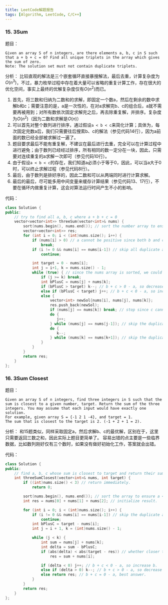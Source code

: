 ```yaml
---
title: LeetCode解题报告
tags: [Algorithm, LeetCode, C/C++]
---
```


<!-- date: 2018-03-23 14:29 -->
### 15. 3Sum
题目：

    Given an array S of n integers, are there elements a, b, c in S such that a + b + c = 0? Find all unique triplets in the array which gives the sum of zero.
    Note: The solution set must not contain duplicate triplets.

分析：
比较直观的解法是三个嵌套循环直接暴搜解法，最后去重，计算复杂度为$O(n^3)$，不过，暴力枚举过程中存在着大量可以省略的重复计算工作，存在很大的优化空间，事实上最终的优解复杂度仅有$O(n^2)$而已。

1. 首先，将三数和归纳为二数和的求解，即固定一个数a，然后在剩余的数中求解b和c；需要注意的是，a是一次性的，在对a求解完b、c的组合后，a就不需要再被用到；对所有数依次固定求解完之后，再去除重复解，并排序。复杂度为$O(n^2)$（因为二数和求解是$O(n)$）
2. 可以首先对整个数列进行排序，通过假设`a < b < c`来简化计算；具体为，每次固定完数a后，我们只需要往后搜索b、c的解法（参见代码14行），因为a前面的数已经全部被求解过一遍了。
3. 题目要求最后不能有重复解，不建议在最后进行去重，完全可以在计算过程中进行避免；由于数列已经经过排序，所有相同的数一定分在一块，因此，只需要对连续重复的a求解一次即可（参见代码10行）。
4. 由于假设`a < b < c`的存在，我们知道a必须小于等于0，因此，可以当a大于0时，可以终止求解过程（参见代码8行）。
5. 最后，由于数列是排好序的，因此二数和可以从两端同时进行计算求解。
6. 最后的最后，尽可能多用中间变量来缓存计算结果（参见代码13、17行），不要在循环内做重复计算，这会对算法运行时间产生不小的影响。

代码：
``` c++
class Solution {
public:
    // try to find all a, b, c where a + b + c = 0
    vector<vector<int>> threeSum(vector<int>& nums) {
        sort(nums.begin(), nums.end()); // sort the number array to ensure a < b < c.
        vector<vector<int>> res;
        for (int i = 0; i < (int)nums.size(); i++) {
            if (nums[i] > 0) // a cannot be positive since both b and c is larger than a.
                break;
            if (i != 0 && nums[i] == nums[i-1]) // skip all duplicate a's.
                continue;

            int target = 0 - nums[i];
            int j = i+1, k = nums.size() - 1;
            while (true) { // since the nums array is sorted, we could search from both sides.
                if (j >= k) break;
                int bPlusC = nums[j] + nums[k];
                if (bPlusC > target) k--; // b + c > 0 - a, so decrease c.
                else if (bPlusC < target) j++; // b + c < 0 - a, so increase b.
                else {
                    vector<int> newSol{nums[i], nums[j], nums[k]};
                    res.push_back(newSol);
                    if (nums[j] == nums[k]) break; // stop since c cannot be smaller than b
                    do {
                       j++;
                    } while (nums[j] == nums[j-1]); // skip the duplicate b
                    do {
                       k--;
                    } while (nums[k] == nums[k+1]); // skip the duplicate c
                }
            }
        }
        return res;
    }
};
```

### 16. 3Sum Closest

题目：

    Given an array S of n integers, find three integers in S such that the sum is closest to a given number, target. Return the sum of the three integers. You may assume that each input would have exactly one solution.
    For example, given array S = {-1 2 1 -4}, and target = 1.
    The sum that is closest to the target is 2. (-1 + 2 + 1 = 2).

分析：
和15题类似，同样采取固定a，然后求解b、c的最优解，区别在于，这里只需要返回三数之和，因此实际上题目更简单了。
容易出错的点主要是一些临界数据，比如数列刚好仅有三个数时，如果没有做好初始化工作，答案就会出错。

代码：
``` c++
class Solution {
public:
    // find a, b, c whose sum is closest to target and return their sum.
    int threeSumClosest(vector<int>& nums, int target) {
        if ((int)nums.size() < 3) // return immediately.
            return 0;

        sort(nums.begin(), nums.end()); // sort the array to ensure a < b < c.
        int res = nums[0] + nums[1] + nums[2]; // initialize result.

        for (int i = 0; i < (int)nums.size(); i++) {
            if (i != 0 && nums[i] == nums[i-1]) // skip the duplicate a.
                continue;
            int bPlusC = target - nums[i];
            int j = i + 1, k = (int)nums.size() - 1;

            while (j < k) {
                int sum = nums[j] + nums[k];
                int delta = sum - bPlusC;
                if (abs(delta) < abs(target - res)) // whether closer to target than previous sum.
                    res = sum + nums[i];

                if (delta < 0) j++; // b + c < 0 - a, so increase b.
                else if (delta > 0) k--; // b + c > 0 - a, so decrease c.
                else return res; // b + c = 0 - a, best answer.
            }
        }
        return res;
    }
};
```
